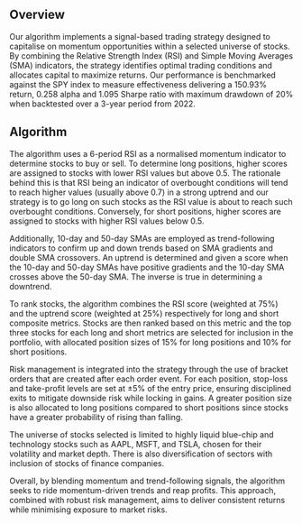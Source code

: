 ## Overview

Our algorithm implements a signal-based trading strategy designed to capitalise on momentum 
opportunities within a selected universe of stocks. By combining the Relative Strength Index (RSI) 
and Simple Moving Averages (SMA) indicators, the strategy identifies optimal trading conditions 
and allocates capital to maximize returns. Our performance is benchmarked against the SPY index 
to measure effectiveness delivering a 150.93% return, 0.258 alpha and 1.095 Sharpe ratio with 
maximum drawdown of 20% when backtested over a 3-year period from 2022.

## Algorithm

The algorithm uses a 6-period RSI as a normalised momentum indicator to determine stocks to buy or sell. 
To determine long positions, higher scores are assigned to stocks with lower RSI values but above 0.5. 
The rationale behind this is that RSI being an indicator of overbought conditions will tend to 
reach higher values (usually above 0.7) in a strong uptrend and our strategy is to go long on such stocks 
as the RSI value is about to reach such overbought conditions. Conversely, for short positions, 
higher scores are assigned to stocks with higher RSI values below 0.5. 

Additionally, 10-day and 50-day SMAs are employed as trend-following indicators to confirm up and down trends 
based on SMA gradients and double SMA crossovers. An uptrend is determined and given a score when the 10-day and 50-day SMAs 
have positive gradients and the 10-day SMA crosses above the 50-day SMA. The inverse is true in determining a downtrend.

To rank stocks, the algorithm combines the RSI score (weighted at 75%) and the uptrend score (weighted at 25%) respectively 
for long and short composite metrics. Stocks are then ranked based on this metric and the top three stocks for each 
long and short metrics are selected for inclusion in the portfolio, with allocated position sizes of 15% for long positions 
and 10% for short positions.

Risk management is integrated into the strategy through the use of bracket orders that are created after each order event. 
For each position, stop-loss and take-profit levels are set at ±5% of the entry price, ensuring disciplined exits 
to mitigate downside risk while locking in gains. A greater position size is also allocated to long positions compared to short positions 
since stocks have a greater probability of rising than falling.

The universe of stocks selected is limited to highly liquid blue-chip and technology stocks such as AAPL, MSFT, and TSLA, 
chosen for their volatility and market depth. There is also diversification of sectors with inclusion of stocks of finance companies. 

Overall, by blending momentum and trend-following signals, the algorithm seeks to ride momentum-driven trends and reap profits. 
This approach, combined with robust risk management, aims to deliver consistent returns while minimising exposure to market risks.

